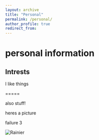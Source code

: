 ```yaml
---
layout: archive
title: "Personal"
permalink: /personal/
author_profile: true
redirect_from:
---
```


# personal information


## Intrests

I like things 

=====

also stuff!


heres a picture

failure 3

![Rainier]('../images/rainier.jpg')
